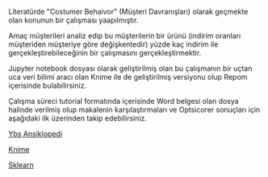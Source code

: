 Literatürde "Costumer Behaivor" (Müşteri Davranışları) olarak geçmekte olan konunun bir çalışması yaapılmıştır. 

Amaç müşterileri analiz edip bu müşterilerin bir ürünü (indirim oranları müşteriden müşteriye göre değişkentedir) yüzde kaç indirim ile gerçekleştirebileceğinin bir çalışmasını gerçekleştirmektir. 

Jupyter notebook dosyası olarak geliştirilmiş olan bu çalışmanın bir uçtan uca  veri bilimi aracı olan Knime ile de geliştirilmiş versiyonu olup Repom içerisinde bulabilirsiniz. 

Çalışma süreci tutorial formatında içerisinde Word belgesi olan dosya halinde verilmiş olup makalenin karşılaştırmaları ve Optsicorer sonuçları için aşağıdaki ilk üzerinden takip edebilirsiniz. 

 [Ybs Ansiklopedi](http://ybsansiklopedi.com/wp-content/uploads/2021/05/Berkay_AKAR-3.pdf)

 


[Knime](https://pbs.twimg.com/profile_images/940902877270290432/3_92FwKS_400x400.jpg)

[Sklearn](https://upload.wikimedia.org/wikipedia/commons/0/05/Scikit_learn_logo_small.svg)